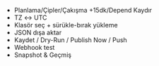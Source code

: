 - Planlama/Çipler/Çakışma +15dk/Depend Kaydır
- TZ ↔ UTC
- Klasör seç + sürükle-bırak yükleme
- JSON dışa aktar
- Kaydet / Dry-Run / Publish Now / Push
- Webhook test
- Snapshot & Geçmiş
